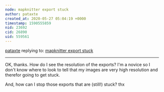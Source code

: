 ```yaml
---
node: mapknitter export stuck
author: pataxte
created_at: 2020-05-27 05:04:19 +0000
timestamp: 1590555859
nid: 23692
cid: 26890
uid: 559561
---
```




[pataxte](../profile/pataxte) replying to: [mapknitter export stuck](../notes/pataxte/05-24-2020/mapknitter-export-stuck)

----
OK, thanks. How do I see the resolution of the exports? I'm a novice so I don't know where to look to tell that my images are very high resolution and therefor going to get stuck.

And, how can I stop those exports that are (still!) stuck?
thx